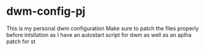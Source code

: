 # dwm-config-pj
This is my personal dwm configuration
Make sure to patch the files properly before intsllation as I have an autostart script for dwm as well as an aplha patch for st
